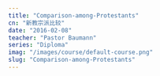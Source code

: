 ```yaml
---
title: "Comparison-among-Protestants"
cn: "新教宗派比较"
date: "2016-02-08"
teacher: "Pastor Baumann"
series: "Diploma"
imag: "/images/course/default-course.png"
slug: "Comparison-among-Protestants"
---
```

